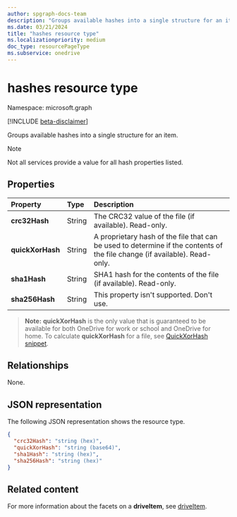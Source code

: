 ```yaml
---
author: spgraph-docs-team
description: "Groups available hashes into a single structure for an item."
ms.date: 03/21/2024
title: "hashes resource type"
ms.localizationpriority: medium
doc_type: resourcePageType
ms.subservice: onedrive
---
```


# hashes resource type

Namespace: microsoft.graph

[!INCLUDE [beta-disclaimer](../../includes/beta-disclaimer.md)]

Groups available hashes into a single structure for an item.

> [!NOTE]
> Not all services provide a value for all hash properties listed.

## Properties

| Property         | Type   | Description                                                       |
|:-----------------|:-------|:------------------------------------------------------------------|
| **crc32Hash**    | String | The CRC32 value of the file (if available). Read-only.            |
| **quickXorHash** | String | A proprietary hash of the file that can be used to determine if the contents of the file change (if available). Read-only. |
| **sha1Hash**     | String | SHA1 hash for the contents of the file (if available). Read-only. |
| **sha256Hash**   | String | This property isn't supported. Don't use. |

> **Note:** **quickXorHash** is the only value that is guaranteed to be available for both OneDrive for work or school and OneDrive for home. To calculate **quickXorHash** for a file, see [QuickXorHash snippet](/onedrive/developer/code-snippets/quickxorhash).

## Relationships
None.

## JSON representation

The following JSON representation shows the resource type.

<!-- {
  "blockType": "resource",
  "optionalProperties": [ "sha1Hash", "crc32Hash", "quickXorHash" ],
  "@odata.type": "microsoft.graph.hashes"
}-->

```json
{
  "crc32Hash": "string (hex)",
  "quickXorHash": "string (base64)",
  "sha1Hash": "string (hex)",
  "sha256Hash": "string (hex)"
}
```

## Related content

For more information about the facets on a **driveItem**, see [driveItem](driveitem.md).

<!--
{
  "type": "#page.annotation",
  "description": "The hashes facet provides hash identifiers for a file in OneDrive",
  "keywords": "hash,sha1,crc32,item,facet",
  "section": "documentation",
  "tocPath": "Facets/Hashes",
  "suppressions": []
}
-->
